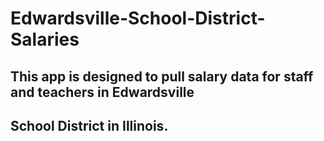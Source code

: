 # Edwardsville-School-District-Salaries

## This app is designed to pull salary data for staff and teachers in Edwardsville 
## School District in Illinois.